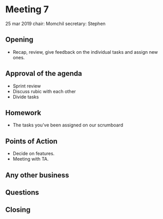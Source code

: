 # Meeting 7
25 mar 2019
chair: Momchil
secretary: Stephen

## Opening
- Recap, review, give feedback on the individual tasks and assign new ones.

## Approval of the agenda
- Sprint review
- Discuss rubic with each other
- Divide tasks

## Homework 
- The tasks you've been assigned on our scrumboard

## Points of Action
- Decide on features.
- Meeting with TA.


## Any other business


## Questions


## Closing
